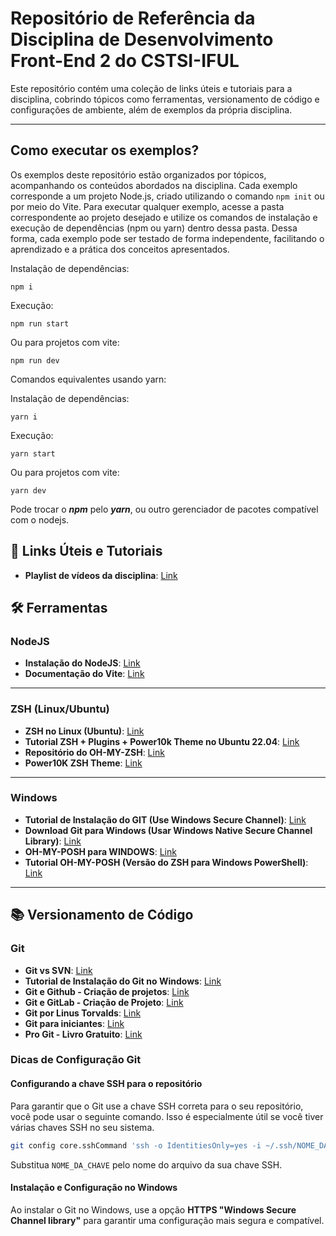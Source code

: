 

# Repositório de Referência da Disciplina de Desenvolvimento Front-End 2 do CSTSI-IFUL

Este repositório contém uma coleção de links úteis e tutoriais para a disciplina, cobrindo tópicos como ferramentas, versionamento de código e configurações de ambiente, além de exemplos da própria disciplina.

-----

## Como executar os exemplos?

Os exemplos deste repositório estão organizados por tópicos, acompanhando os conteúdos abordados na disciplina. Cada exemplo corresponde a um projeto Node.js, criado utilizando o comando `npm init` ou por meio do Vite. Para executar qualquer exemplo, acesse a pasta correspondente ao projeto desejado e utilize os comandos de instalação e execução de dependências (npm ou yarn) dentro dessa pasta. Dessa forma, cada exemplo pode ser testado de forma independente, facilitando o aprendizado e a prática dos conceitos apresentados.

Instalação de dependências:
```shell
npm i
```
Execução:
```shell
npm run start
```
Ou para projetos com vite:
```shell
npm run dev
```

Comandos equivalentes usando yarn:

Instalação de dependências:
```shell
yarn i
```
Execução:
```shell
yarn start
```
Ou para projetos com vite:
```shell
yarn dev
```

Pode trocar o ***npm*** pelo ***yarn***, ou outro gerenciador de pacotes compatível com o nodejs.



## 🔗 Links Úteis e Tutoriais

  * **Playlist de vídeos da disciplina**: [Link](https://www.youtube.com/playlist?list=PLYIQM64rTyLLZY2dkmXwKdhWSfn8LUgMW)

## 🛠️ Ferramentas

### NodeJS

  * **Instalação do NodeJS**: [Link](https://nodejs.org/en/download)
  * **Documentação do Vite**: [Link](https://vite.dev/guide/)

-----

### ZSH (Linux/Ubuntu)

  * **ZSH no Linux (Ubuntu)**: [Link](https://pt.linux-console.net/?p=13785#google_vignette)
  * **Tutorial ZSH + Plugins + Power10k Theme no Ubuntu 22.04**: [Link](https://gist.github.com/jonilsonds9/4b017d54876b279c27ce77f116f5d3ca)  
  * **Repositório do OH-MY-ZSH**: [Link](https://github.com/ohmyzsh/)
  * **Power10K ZSH Theme**: [Link](https://github.com/romkatv/powerlevel10k)

-----

### Windows

  * **Tutorial de Instalação do GIT (Use Windows Secure Channel)**: [Link](https://dicasdeprogramacao.com.br/como-instalar-o-git-no-windows/)
  * **Download Git para Windows (Usar Windows Native Secure Channel Library)**: [Link](https://git-scm.com/downloads/win)
  * **OH-MY-POSH para WINDOWS**: [Link](https://ohmyposh.dev/docs/installation/windows)
  * **Tutorial OH-MY-POSH (Versão do ZSH para Windows PowerShell)**: [Link](https://prof-gillgonzales-ifsul.notion.site/Oh-My-Posh-2551037386bf8057a457f2564059dbe1h)

-----

## 📚 Versionamento de Código

### Git

  * **Git vs SVN**: [Link](https://prof-gillgonzales-ifsul.notion.site/SVN-vs-GIT-2551037386bf80a4b26ec69429777850)
  * **Tutorial de Instalação do Git no Windows**: [Link](https://dicasdeprogramacao.com.br/como-instalar-o-git-no-windows/)
  * **Git e Github - Criação de projetos**: [Link](https://www.freecodecamp.org/portuguese/news/tutorial-de-git-e-github-controle-de-versao-para-iniciantes/)
  * **Git e GitLab - Criação de Projeto**: [Link](https://medium.com/ekode/primeiros-passos-com-git-e-gitlab-criando-seu-primeiro-projeto-89f9001614b0)
  * **Git por Linus Torvalds**: [Link](https://www.youtube.com/watch?v=4XpnKHJAok8)
  * **Git para iniciantes**: [Link](https://www.youtube.com/watch?v=8JJ101D3knE)
  * **Pro Git - Livro Gratuito**: [Link](https://git-scm.com/book/pt-br/v2)

### Dicas de Configuração Git

#### Configurando a chave SSH para o repositório

Para garantir que o Git use a chave SSH correta para o seu repositório, você pode usar o seguinte comando. Isso é especialmente útil se você tiver várias chaves SSH no seu sistema.

```bash
git config core.sshCommand 'ssh -o IdentitiesOnly=yes -i ~/.ssh/NOME_DA_CHAVE -F /dev/null'
```

Substitua `NOME_DA_CHAVE` pelo nome do arquivo da sua chave SSH.

#### Instalação e Configuração no Windows

Ao instalar o Git no Windows, use a opção **HTTPS "Windows Secure Channel library"** para garantir uma configuração mais segura e compatível.
